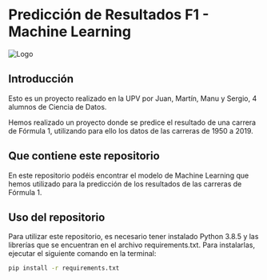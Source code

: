 # **Predicción de Resultados F1 - Machine Learning**

![Logo](https://proyectof1.com/wp-content/uploads/2023/06/Proyecto-F1-2-1.png)

## Introducción

Esto es un proyecto realizado en la UPV por Juan, Martín, Manu y Sergio, 4 alumnos de Ciencia de Datos.

Hemos realizado un proyecto donde se predice el resultado de una carrera de Fórmula 1, utilizando para ello los datos de las carreras de 1950 a 2019.

## Que contiene este repositorio

En este repositorio podéis encontrar el modelo de Machine Learning que hemos utilizado para la predicción de los resultados de las carreras de Fórmula 1.

## Uso del repositorio

Para utilizar este repositorio, es necesario tener instalado Python 3.8.5 y las librerías que se encuentran en el archivo requirements.txt. Para instalarlas, ejecutar el siguiente comando en la terminal:

```bash
pip install -r requirements.txt
```
